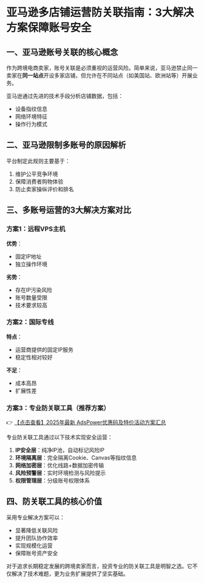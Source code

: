 # 亚马逊多店铺运营防关联指南：3大解决方案保障账号安全

## 一、亚马逊账号关联的核心概念

作为跨境电商卖家，账号关联是必须重视的运营风险。简单来说，亚马逊禁止同一卖家在**同一站点**开设多家店铺，但允许在不同站点（如美国站、欧洲站等）开展业务。

亚马逊通过先进的技术手段分析店铺数据，包括：
- 设备指纹信息
- 网络环境特征
- 操作行为模式

## 二、亚马逊限制多账号的原因解析

平台制定此规则主要基于：
1. 维护公平竞争环境
2. 保障消费者购物体验
3. 防止卖家操纵评价和排名

## 三、多账号运营的3大解决方案对比

### 方案1：远程VPS主机
**优势**：
- 固定IP地址
- 独立操作环境

**劣势**：
- 存在IP污染风险
- 账号数量受限
- 技术要求较高

### 方案2：国际专线
**特点**：
- 运营商提供的固定IP服务
- 稳定性相对较好

**不足**：
- 成本高昂
- 扩展性差

### 方案3：专业防关联工具（推荐方案）

👉 [【点击查看】2025年最新 AdsPower优惠码及特价活动方案汇总](https://bit.ly/adspower_free)

专业防关联工具通过以下技术实现安全运营：
1. **IP安全层**：纯净IP池，自动标记风险IP
2. **环境隔离层**：完全隔离Cookie、Canvas等指纹信息
3. **网络加密层**：优化线路+数据加密传输
4. **风险预警层**：实时环境检测与风险提示
5. **权限管理层**：分级账号权限体系

## 四、防关联工具的核心价值

采用专业解决方案可以：
- 显著降低关联风险
- 提升团队协作效率
- 实现规模化运营
- 保障账号资产安全

对于追求长期稳定发展的跨境卖家而言，投资专业的防关联工具是明智之选。它不仅解决了技术难题，更为业务扩展提供了坚实基础。